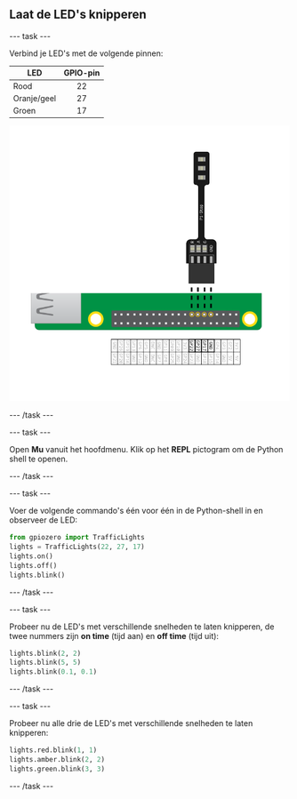 ## Laat de LED's knipperen

--- task ---

Verbind je LED's met de volgende pinnen:

| LED         | GPIO-pin |
| ----------- |:--------:|
| Rood        |    22    |
| Oranje/geel |    27    |
| Groen       |    17    |

![pi stop verkeerslicht verbonden met gpio 22,27,17 en massa (ground)](images/Traffic-Lights-Diagram.png)

--- /task ---

--- task ---

Open **Mu** vanuit het hoofdmenu. Klik op het **REPL** pictogram om de Python shell te openen.

--- /task ---

--- task ---

Voer de volgende commando's één voor één in de Python-shell in en observeer de LED:

```python
from gpiozero import TrafficLights
lights = TrafficLights(22, 27, 17)
lights.on()
lights.off()
lights.blink()
```

--- /task ---

--- task ---

Probeer nu de LED's met verschillende snelheden te laten knipperen, de twee nummers zijn **on time** (tijd aan) en **off time** (tijd uit):

```python
lights.blink(2, 2)
lights.blink(5, 5)
lights.blink(0.1, 0.1)
```

--- /task ---

--- task ---

Probeer nu alle drie de LED's met verschillende snelheden te laten knipperen:

```python
lights.red.blink(1, 1)
lights.amber.blink(2, 2)
lights.green.blink(3, 3)
```

--- /task ---